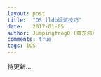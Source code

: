 ```yaml
---
layout: post
title:  "OS lldb调试技巧"
date:   2017-01-05
author: Jumpingfrog0 (黄东鸿）
comments: true
tags: iOS
---
```


待更新...